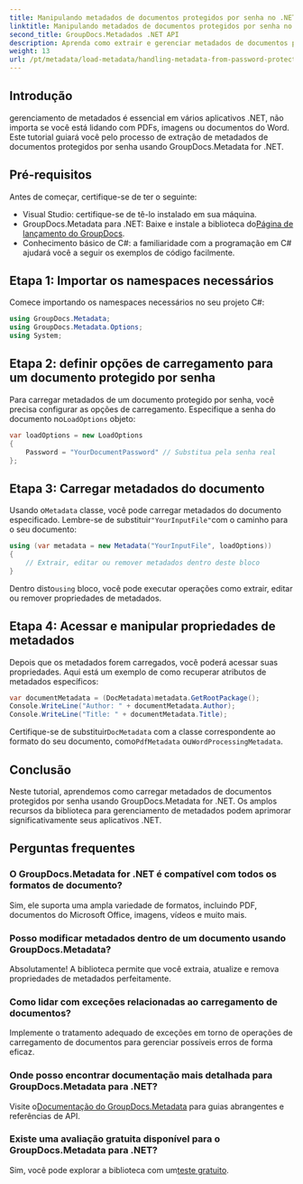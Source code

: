 ```yaml
---
title: Manipulando metadados de documentos protegidos por senha no .NET
linktitle: Manipulando metadados de documentos protegidos por senha no .NET
second_title: GroupDocs.Metadados .NET API
description: Aprenda como extrair e gerenciar metadados de documentos protegidos por senha de forma eficiente usando GroupDocs.Metadata for .NET. Este tutorial abrangente abrange etapas essenciais, incluindo configuração de opções de carga, acesso a propriedades de metadados.
weight: 13
url: /pt/metadata/load-metadata/handling-metadata-from-password-protected-document/
---
```

## Introdução

gerenciamento de metadados é essencial em vários aplicativos .NET, não importa se você está lidando com PDFs, imagens ou documentos do Word. Este tutorial guiará você pelo processo de extração de metadados de documentos protegidos por senha usando GroupDocs.Metadata for .NET.

## Pré-requisitos

Antes de começar, certifique-se de ter o seguinte:

- Visual Studio: certifique-se de tê-lo instalado em sua máquina.
-  GroupDocs.Metadata para .NET: Baixe e instale a biblioteca do[Página de lançamento do GroupDocs](https://releases.groupdocs.com/metadata/net/).
- Conhecimento básico de C#: a familiaridade com a programação em C# ajudará você a seguir os exemplos de código facilmente.

## Etapa 1: Importar os namespaces necessários

Comece importando os namespaces necessários no seu projeto C#:

```csharp
using GroupDocs.Metadata;
using GroupDocs.Metadata.Options;
using System;
```

## Etapa 2: definir opções de carregamento para um documento protegido por senha

 Para carregar metadados de um documento protegido por senha, você precisa configurar as opções de carregamento. Especifique a senha do documento no`LoadOptions` objeto:

```csharp
var loadOptions = new LoadOptions
{
    Password = "YourDocumentPassword" // Substitua pela senha real
};
```

## Etapa 3: Carregar metadados do documento

 Usando o`Metadata` classe, você pode carregar metadados do documento especificado. Lembre-se de substituir`"YourInputFile"`com o caminho para o seu documento:

```csharp
using (var metadata = new Metadata("YourInputFile", loadOptions))
{
    // Extrair, editar ou remover metadados dentro deste bloco
}
```

 Dentro disto`using` bloco, você pode executar operações como extrair, editar ou remover propriedades de metadados.

## Etapa 4: Acessar e manipular propriedades de metadados

Depois que os metadados forem carregados, você poderá acessar suas propriedades. Aqui está um exemplo de como recuperar atributos de metadados específicos:

```csharp
var documentMetadata = (DocMetadata)metadata.GetRootPackage();
Console.WriteLine("Author: " + documentMetadata.Author);
Console.WriteLine("Title: " + documentMetadata.Title);
```

 Certifique-se de substituir`DocMetadata` com a classe correspondente ao formato do seu documento, como`PdfMetadata` ou`WordProcessingMetadata`.

## Conclusão

Neste tutorial, aprendemos como carregar metadados de documentos protegidos por senha usando GroupDocs.Metadata for .NET. Os amplos recursos da biblioteca para gerenciamento de metadados podem aprimorar significativamente seus aplicativos .NET.

## Perguntas frequentes

### O GroupDocs.Metadata for .NET é compatível com todos os formatos de documento?
Sim, ele suporta uma ampla variedade de formatos, incluindo PDF, documentos do Microsoft Office, imagens, vídeos e muito mais.

### Posso modificar metadados dentro de um documento usando GroupDocs.Metadata?
Absolutamente! A biblioteca permite que você extraia, atualize e remova propriedades de metadados perfeitamente.

### Como lidar com exceções relacionadas ao carregamento de documentos?
Implemente o tratamento adequado de exceções em torno de operações de carregamento de documentos para gerenciar possíveis erros de forma eficaz.

### Onde posso encontrar documentação mais detalhada para GroupDocs.Metadata para .NET?
 Visite o[Documentação do GroupDocs.Metadata](https://reference.groupdocs.com/metadata/net/) para guias abrangentes e referências de API.

### Existe uma avaliação gratuita disponível para o GroupDocs.Metadata para .NET?
 Sim, você pode explorar a biblioteca com um[teste gratuito](https://releases.groupdocs.com/).